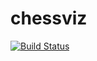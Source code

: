 # chessviz
[![Build Status](https://travis-ci.org/VadimVadimVadim1337/chessviz.svg?branch=master)](https://travis-ci.org/VadimVadimVadim1337/chessviz)